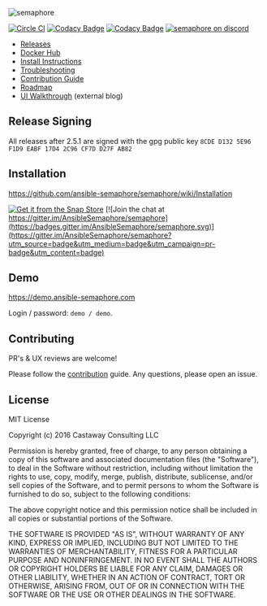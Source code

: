 ![semaphore](https://user-images.githubusercontent.com/914224/125253358-c214ed80-e312-11eb-952e-d96a1eba93f6.png)

[![Circle CI](https://circleci.com/gh/ansible-semaphore/semaphore.svg?style=svg&circle-token=3702872acf2bec629017fa7dd99fdbea56aef7df)](https://circleci.com/gh/ansible-semaphore/semaphore)
[![Codacy Badge](https://api.codacy.com/project/badge/Grade/89e0129c6ba64fe2b1ebe983f72a4eff)](https://www.codacy.com/app/ansible-semaphore/semaphore?utm_source=github.com&amp;utm_medium=referral&amp;utm_content=ansible-semaphore/semaphore&amp;utm_campaign=Badge_Grade)
[![Codacy Badge](https://api.codacy.com/project/badge/Coverage/89e0129c6ba64fe2b1ebe983f72a4eff)](https://www.codacy.com/app/ansible-semaphore/semaphore?utm_source=github.com&utm_medium=referral&utm_content=ansible-semaphore/semaphore&utm_campaign=Badge_Coverage)
[![semaphore on discord](https://img.shields.io/badge/discord-semaphore%20community-738bd7.svg)](https://discord.gg/GXXTBVz)

- [Releases](https://github.com/ansible-semaphore/semaphore/releases)
- [Docker Hub](https://hub.docker.com/r/ansiblesemaphore/semaphore/)
- [Install Instructions](https://github.com/ansible-semaphore/semaphore/wiki/Installation)
- [Troubleshooting](https://github.com/ansible-semaphore/semaphore/wiki/Troubleshooting)
- [Contribution Guide](https://github.com/ansible-semaphore/semaphore/blob/develop/CONTRIBUTING.md)
- [Roadmap](https://github.com/ansible-semaphore/semaphore/projects)
- [UI Walkthrough](https://blog.strangeman.info/ansible/2017/08/05/semaphore-ui-guide.html) (external blog)

## Release Signing

All releases after 2.5.1 are signed with the gpg public key
`8CDE D132 5E96 F1D9 EABF 17D4 2C96 CF7D D27F AB82`

## Installation

https://github.com/ansible-semaphore/semaphore/wiki/Installation

[![Get it from the Snap Store](https://snapcraft.io/static/images/badges/en/snap-store-black.svg)](https://snapcraft.io/semaphore) [![Join the chat at https://gitter.im/AnsibleSemaphore/semaphore](https://badges.gitter.im/AnsibleSemaphore/semaphore.svg)](https://gitter.im/AnsibleSemaphore/semaphore?utm_source=badge&utm_medium=badge&utm_campaign=pr-badge&utm_content=badge)

## Demo

https://demo.ansible-semaphore.com

Login / password: `demo / demo`.

## Contributing

PR's & UX reviews are welcome!

Please follow the [contribution](https://github.com/ansible-semaphore/semaphore/blob/develop/CONTRIBUTING.md) guide. Any questions, please open an issue.

## License

MIT License

Copyright (c) 2016 Castaway Consulting LLC

Permission is hereby granted, free of charge, to any person obtaining a copy
of this software and associated documentation files (the "Software"), to deal
in the Software without restriction, including without limitation the rights
to use, copy, modify, merge, publish, distribute, sublicense, and/or sell
copies of the Software, and to permit persons to whom the Software is
furnished to do so, subject to the following conditions:

The above copyright notice and this permission notice shall be included in all
copies or substantial portions of the Software.

THE SOFTWARE IS PROVIDED "AS IS", WITHOUT WARRANTY OF ANY KIND, EXPRESS OR
IMPLIED, INCLUDING BUT NOT LIMITED TO THE WARRANTIES OF MERCHANTABILITY,
FITNESS FOR A PARTICULAR PURPOSE AND NONINFRINGEMENT. IN NO EVENT SHALL THE
AUTHORS OR COPYRIGHT HOLDERS BE LIABLE FOR ANY CLAIM, DAMAGES OR OTHER
LIABILITY, WHETHER IN AN ACTION OF CONTRACT, TORT OR OTHERWISE, ARISING FROM,
OUT OF OR IN CONNECTION WITH THE SOFTWARE OR THE USE OR OTHER DEALINGS IN THE
SOFTWARE.
